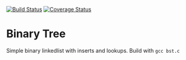 [![Build Status](https://travis-ci.org/montao/BST.svg?branch=master)](https://travis-ci.org/montao/BST) 
[![Coverage Status](https://coveralls.io/repos/github/montao/BST/badge.svg?branch=master)](https://coveralls.io/github/montao/BST?branch=master)
# Binary Tree
Simple binary linkedlist with inserts and lookups.
Build with `gcc bst.c`
